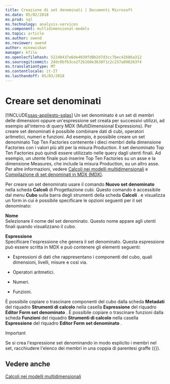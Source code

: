 ```yaml
---
title: Creazione di set denominati | Documenti Microsoft
ms.date: 05/02/2018
ms.prod: sql
ms.technology: analysis-services
ms.component: multidimensional-models
ms.topic: article
ms.author: owend
ms.reviewer: owend
author: minewiskan
manager: kfile
ms.openlocfilehash: 52248437e6de4039fd0b2d7d3cc7bec42686a312
ms.sourcegitcommit: 2ddc0bfb3ce2f2b160e3638f1c2c237a898263f4
ms.translationtype: MT
ms.contentlocale: it-IT
ms.lasthandoff: 05/03/2018
---
```

# <a name="create-named-sets"></a>Creare set denominati
[!INCLUDE[ssas-appliesto-sqlas](../../includes/ssas-appliesto-sqlas.md)]
  Un set denominato è un set di membri delle dimensioni oppure un'espressione set creata per successivi utilizzi, ad esempio all'interno di query MDX (MultiDimensional Expressions). Per creare set denominati è possibile combinare dati di cubi, operatori aritmetici, numeri e funzioni. Ad esempio, è possibile creare un set denominato Top Ten Factories contenente i dieci membri della dimensione Factories con i valori più alti per la misura Production. Il set denominato Top Ten Factories può quindi essere utilizzato nelle query dagli utenti finali. Ad esempio, un utente finale può inserire Top Ten Factories su un asse e la dimensione Measures, che include la misura Production, su un altro asse. Per altre informazioni, vedere [Calcoli nei modelli multidimensionali](../../analysis-services/multidimensional-models/calculations-in-multidimensional-models.md) e [Compilazione di set denominati in MDX &#40;MDX&#41;](../../analysis-services/multidimensional-models/mdx/mdx-named-sets-building-named-sets.md).  
  
 Per creare un set denominato usare il comando **Nuovo set denominato** nella scheda **Calcoli** di Progettazione cubi. Questo comando è accessibile dal menu **Cubo** sulla barra degli strumenti della scheda **Calcoli** . e visualizza un form in cui è possibile specificare le opzioni seguenti per il set denominato:  
  
 **Nome**  
 Selezionare il nome del set denominato. Questo nome appare agli utenti finali quando visualizzano il cubo.  
  
 **Espressione**  
 Specificare l'espressione che genera il set denominato. Questa espressione può essere scritta in MDX e può contenere gli elementi seguenti:  
  
-   Espressioni di dati che rappresentano i componenti del cubo, quali dimensioni, livelli, misure e così via.  
  
-   Operatori aritmetici.  
  
-   Numeri.  
  
-   Funzioni.  
  
 È possibile copiare o trascinare componenti del cubo dalla scheda **Metadati** del riquadro **Strumenti di calcolo** nella casella **Espressione** del riquadro **Editor Form set denominato** . È possibile copiare o trascinare funzioni dalla scheda **Funzioni** del riquadro **Strumenti di calcolo** nella casella **Espressione** del riquadro **Editor Form set denominato** .  
  
> [!IMPORTANT]  
>  Se si crea l'espressione set denominando in modo esplicito i membri nel set, racchiudere l'elenco dei membri in una coppia di parentesi graffe ({}).  
  
## <a name="see-also"></a>Vedere anche  
 [Calcoli nei modelli multidimensionali](../../analysis-services/multidimensional-models/calculations-in-multidimensional-models.md)  
  
  
